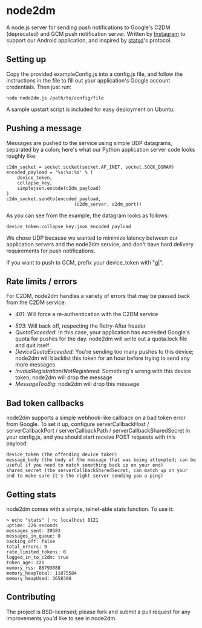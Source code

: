 node2dm
======

A node.js server for sending push notifications to Google's C2DM (deprecated) and GCM push notification server.  Written by [Instagram](http://instagram.com/) to support our Android application, and inspired by [statsd](http://github.com/etsy/statsd)'s protocol.

Setting up
-------

Copy the provided exampleConfig.js into a config.js file, and follow the instructions in the file to fill out your application's Google account credentials. Then just run:

    node node2dm.js /path/to/config/file

A sample upstart script is included for easy deployment on Ubuntu.


Pushing a message
-------

Messages are pushed to the service using simple UDP datagrams, separated by a colon; here's what our Python application server code looks roughly like:

    c2dm_socket = socket.socket(socket.AF_INET, socket.SOCK_DGRAM)
    encoded_payload = '%s:%s:%s' % (
        device_token,
        collapse_key,
        simplejson.encode(c2dm_payload)
    )
    c2dm_socket.sendto(encoded_payload,
                             (c2dm_server, c2dm_port))

As you can see from the example, the datagram looks as follows:

    device_token:collapse_key:json_encoded_payload

We chose UDP because we wanted to minimize latency between our application servers and the node2dm service, and don't have hard delivery requirements for push notifications.

If you want to push to GCM, prefix your device_token with "g|".

Rate limits / errors
------

For C2DM, node2dm handles a variety of errors that may be passed back from the C2DM service:

  - *401*: Will force a re-authentication with the C2DM service
  * *503*: Will back off, respecting the Retry-After header
  * *QuotaExceeded*: In this case, your application has exceeded Google's quota for pushes for the day. node2dm will write out a quota.lock file and quit itself
  * *DeviceQuotaExceeded*: You're sending too many pushes to this device; node2dm will blacklist this token for an hour before trying to send any more messages
  * *InvalidRegistration*/*NotRegistered*: Something's wrong with this device token; node2dm will drop the message
  * *MessageTooBig*: node2dm will drop this message

Bad token callbacks
---------

node2dm supports a simple webhook-like callback on a bad token error from Google. To set it up, configure serverCallbackHost / serverCallbackPort / serverCallbackPath / serverCallbackSharedSecret in your config.js, and you should start receive POST requests with this payload:

    device_token (the offending device token)
	message_body (the body of the message that was being attempted; can be useful if you need to match something back up on your end)
	shared_secret (the serverCallbackSharedSecret, can match up on your end to make sure it's the right server sending you a ping)




Getting stats
------

node2dm comes with a simple, telnet-able stats function. To use it:

    > echo "stats" | nc localhost 8121
    uptime: 226 seconds
    messages_sent: 20583
    messages_in_queue: 0
    backing_off: false
    total_errors: 9
    rate_limited_tokens: 0
    logged_in_to_c2dm: true
    token_age: 221
    memory_rss: 88793088
    memory_heapTotal: 11075584
    memory_heapUsed: 3658300

Contributing
------

The project is BSD-licensed; please fork and submit a pull request for any improvements you'd like to see in node2dm.